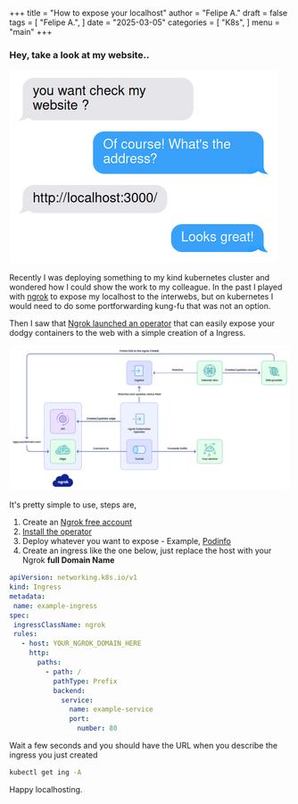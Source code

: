 +++
title = "How to expose your localhost"
author = "Felipe A."
draft = false
tags = [
    "Felipe A.",
]
date = "2025-03-05"
categories = [
    "K8s",
]
menu = "main"
+++





### Hey, take a look at my website..




![meme](/images/localhost01.png)



Recently I was deploying something to my kind kubernetes cluster and wondered how I could show the work to my colleague. In the past I played with [ngrok](https://ngrok.com) to expose my localhost to the interwebs, but on kubernetes I would need to do some portforwarding kung-fu that was not an option.

Then I saw that [Ngrok launched an operator](https://github.com/ngrok/ngrok-operator) that can easily expose your dodgy containers to the web with a simple creation of a Ingress.


![ngrok](/images/localhost02.png)

It's pretty simple to use, steps are,
 1. Create an [Ngrok free account](https://dashboard.ngrok.com/signup)
 1. [Install the operator](https://ngrok.com/docs/getting-started/kubernetes/?k8s-install=ingress#step-1-install-kubernetes-operator)
 1. Deploy whatever you want to expose - Example, [Podinfo](https://github.com/stefanprodan/podinfo)
 1. Create an ingress like the one below, just replace the host with your Ngrok **full Domain Name**


 ```yaml
 apiVersion: networking.k8s.io/v1
kind: Ingress
metadata:
  name: example-ingress
spec:
  ingressClassName: ngrok
  rules:
    - host: YOUR_NGROK_DOMAIN_HERE
      http:
        paths:
          - path: /
            pathType: Prefix
            backend:
              service:
                name: example-service
                port:
                  number: 80
```

Wait a few seconds and you should have the URL when you describe the ingress you just created

```bash
kubectl get ing -A
```

Happy localhosting.

